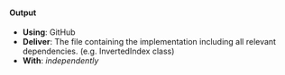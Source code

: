 #### Output
- **Using**: GitHub
- **Deliver**: The file containing the implementation including all relevant dependencies. (e.g. InvertedIndex class)
- **With**: *independently*
